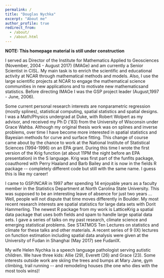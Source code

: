```yaml
---
permalink: /
title: "Douglas Nychka"
excerpt: "About me"
author_profile: true
redirect_from: 
  - /about/
  - /about.html
---
```

**NOTE: This homepage material is still under construction**

I served as  Director of the Institute for Mathematics Applied to Geosciences (November, 2004 - August 2017) (IMAGe) and am currently a Senior Scientist in CISL. My main task is to enrich the scientific and educational activity at NCAR through mathematical methods and models. Also, I use the large scientific projects at NCAR to engage the mathematical science communities in new applications and to motivate new mathematicsand statistics. Before directing IMAGe I was the GSP project leader (August,1997 - June, 2006).

Some current personal research interests are nonparametric regression (mostly splines), statistical computing, spatial statistics and spatial designs. I was a Math/Physics undergrad at Duke, with Robert Wolpert as my advisor, and received my Ph D ('83) from the University of Wisconsin under Grace Wahba. Although my original thesis work was on splines and inverse problems, over time I have become more interested in spatial statistics and Bayesian methods for curve and surface fitting. This change of course came about by the chance to work at the National Institute of Statistical Sciences (1994-1996) on an EPA grant. During this time I wrote the first version of the Krig function (at about 11PM the night before an EPA presentation) in the S language. Krig was first part of the funfits package, coauthored with Perry Haaland and Barb Bailey and it is now in the fields  R package -- completely different code but still with the same name. I guess this is like my career! 

I came to GSP/NCAR in 1997 after spending 14 enjoyable years as a faculty member in the Statistics Department at North Carolina State University. This was supposed to be an interesting leave of absence for just two years ... Well, people will not dispute that time moves differently in Boulder. My most recent research interests are spatial statistics for large data sets with Dorit Hammerling. The newest R package from my work is LatticeKrig  a spatial data package that uses both fields and spam to handle large spatial data sets.  I gave a series of talks on my past research, climate science and emerging statistical problems. See STATMOS Ten Lectures on statistics and climate for these talks and other materials. A recent series of 9 (IX) lectures on function estimation including spatial data analysis were given at the University of Fudan in Shanghai (May 2017) see FudanIX. 

My wife Helen Nychka is a speech language pathologist serving autistic children. We have three kids: Allie (29), Everett (26) and Grace (23). Some interests outside work are skiing the trees and bumps at Mary Jane, gym climbing, trail running -- and remodeling houses (the one who dies with the most tools wins)! 